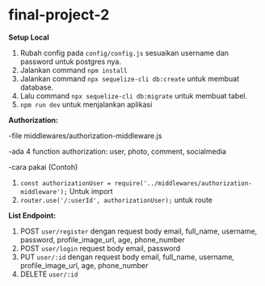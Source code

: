 # final-project-2

**Setup Local**

1. Rubah config pada `config/config.js` sesuaikan username dan password untuk postgres nya.
2. Jalankan command `npm install`
3. Jalankan command `npx sequelize-cli db:create` untuk membuat database.
4. Lalu command `npx sequelize-cli db:migrate` untuk membuat tabel.
5. `npm run dev` untuk menjalankan aplikasi

**Authorization:**

-file middlewares/authorization-middleware.js

-ada 4 function authorization: user, photo, comment, socialmedia

-cara pakai (Contoh)
1. `const authorizationUser = require('../middlewares/authorization-middleware');` Untuk import
2. `router.use('/:userId', authorizationUser);` untuk route

**List Endpoint:**
1. POST `user/register`
dengan request body email, full_name, username, password, profile_image_url, age, phone_number
2. POST `user/login`
request body email, password
3. PUT `user/:id` 
dengan request body email, full_name, username, profile_image_url, age, phone_number
4. DELETE `user/:id`
